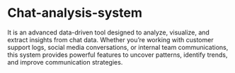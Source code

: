 # Chat-analysis-system
It is an advanced data-driven tool designed to analyze, visualize, and extract insights from chat data. Whether you’re working with customer support logs, social media conversations, or internal team communications, this system provides powerful features to uncover patterns, identify trends, and improve communication strategies.
